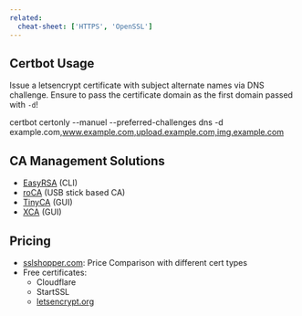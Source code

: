 ```yaml
---
related:
  cheat-sheet: ['HTTPS', 'OpenSSL']
---
```


## Certbot Usage

Issue a letsencrypt certificate with subject alternate names via DNS challenge.
Ensure to pass the certificate domain as the first domain passed with `-d`!

   certbot certonly --manuel --preferred-challenges dns -d example.com,www.example.com,upload.example.com,img.example.com

## CA Management Solutions

- [EasyRSA](https://github.com/OpenVPN/easy-rsa) (CLI)
- [roCA](http://www.intrusion-lab.net/roca/) (USB stick based CA)
- [TinyCA](https://packages.debian.org/de/wheezy/tinyca) (GUI)
- [XCA](http://www.hohnstaedt.de/xca.html) (GUI)

## Pricing

-   [sslshopper.com](https://www.sslshopper.com): Price Comparison with
    different cert types
-   Free certificates:
    -   Cloudflare
    -   StartSSL
    -   [letsencrypt.org](https://letsencrypt.org/)

